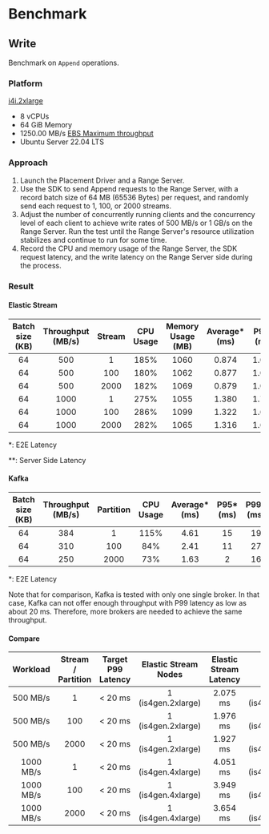 # Benchmark

## Write

Benchmark on `Append` operations.

### Platform

[i4i.2xlarge](https://aws.amazon.com/ec2/instance-types/i4i/#Product_Details)
- 8 vCPUs
- 64 GiB Memory
- 1250.00 MB/s [EBS Maximum throughput](https://docs.aws.amazon.com/AWSEC2/latest/UserGuide/ebs-optimized.html#current-storage-optimized)
- Ubuntu Server 22.04 LTS

### Approach

1. Launch the Placement Driver and a Range Server.
2. Use the SDK to send Append requests to the Range Server, with a record batch size of 64 MB (65536 Bytes) per request, and randomly send each request to 1, 100, or 2000 streams.
3. Adjust the number of concurrently running clients and the concurrency level of each client to achieve write rates of 500 MB/s or 1 GB/s on the Range Server. Run the test until the Range Server's resource utilization stabilizes and continue to run for some time.
4. Record the CPU and memory usage of the Range Server, the SDK request latency, and the write latency on the Range Server side during the process.

### Result
#### Elastic Stream

| Batch size (KB) | Throughput (MB/s) | Stream | CPU Usage | Memory Usage (MB) | Average* (ms) | P95* (ms) | P99* (ms) | P99.9* (ms) | Average** (us) | P95** (us) | P99** (us) | P99.9** (us) |
| :--: | :--: | :--: | :--: | :--: | :---: | :---: | :---: | :---: | :--: | :--: | :--: | :--: |
| 64   | 500  | 1    | 185% | 1060 | 0.874 | 1.002 | 2.075 | 7.381 | 189  | 296  | 399  | 1803 |
| 64   | 500  | 100  | 180% | 1062 | 0.877 | 1.006 | 1.976 | 7.152 | 188  | 297  | 394  | 1694 |
| 64   | 500  | 2000 | 182% | 1069 | 0.879 | 1.011 | 1.927 | 7.176 | 191  | 299  | 399  | 1781 |
| 64   | 1000 | 1    | 275% | 1055 | 1.380 | 1.798 | 4.051 | 7.537 | 327  | 534  | 864  | 3870 |
| 64   | 1000 | 100  | 286% | 1099 | 1.322 | 1.675 | 3.949 | 7.799 | 364  | 592  | 977  | 4345 |
| 64   | 1000 | 2000 | 282% | 1065 | 1.316 | 1.669 | 3.654 | 6.693 | 359  | 589  | 1019 | 3888 |

\*: E2E Latency

\**: Server Side Latency

#### Kafka
| Batch size (KB) | Throughput (MB/s) | Partition | CPU Usage | Average* (ms) | P95* (ms) | P99* (ms) | P99.9* (ms) |
| :--: | :--: | :--: | :--:| :---: | :---: | :---: | :---: |
| 64   | 384  | 1    | 115% | 4.61 | 15 | 19 | 37 |
| 64   | 310  | 100  | 84% | 2.41 | 11 | 27 | 78 |
| 64   | 250  | 2000 | 73% | 1.63 | 2| 16 | 53 |

\*: E2E Latency

Note that for comparison, Kafka is tested with only one single broker. In that case, Kafka can not offer enough throughput with P99 latency as low as about 20 ms. Therefore, more brokers are needed to achieve the same throughput.

#### Compare

| Workload  | Stream / Partition | Target P99 Latency | Elastic Stream<br />Nodes | Elastic Stream<br />Latency | Kafka<br />Nodes | Kafka<br />Latency |
| :-------: | :--: | :-----: | :----------------: | :------: | :----------------: | :---: |
| 500 MB/s  | 1    | < 20 ms | 1 (is4gen.2xlarge) | 2.075 ms | 2 (is4gen.2xlarge) | 19 ms |
| 500 MB/s  | 100  | < 20 ms | 1 (is4gen.2xlarge) | 1.976 ms | 2 (is4gen.2xlarge) | 27 ms |
| 500 MB/s  | 2000 | < 20 ms | 1 (is4gen.2xlarge) | 1.927 ms | 2 (is4gen.2xlarge) | 16 ms |
| 1000 MB/s | 1    | < 20 ms | 1 (is4gen.4xlarge) | 4.051 ms | 3 (is4gen.4xlarge) | 19 ms |
| 1000 MB/s | 100  | < 20 ms | 1 (is4gen.4xlarge) | 3.949 ms | 3 (is4gen.4xlarge) | 27 ms |
| 1000 MB/s | 2000 | < 20 ms | 1 (is4gen.4xlarge) | 3.654 ms | 4 (is4gen.4xlarge) | 16 ms |
